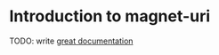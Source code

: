 # Introduction to magnet-uri

TODO: write [great documentation](http://jacobian.org/writing/what-to-write/)
